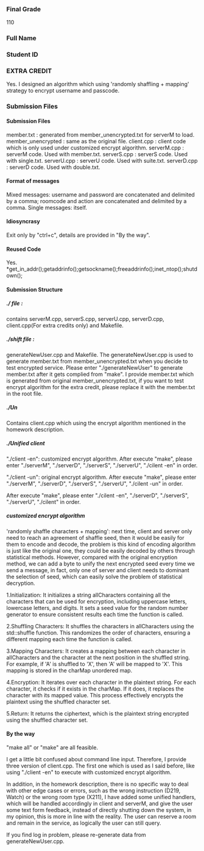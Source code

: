 ### Final Grade
110
### Full Name

### Student ID

### EXTRA CREDIT
Yes. I designed an algorithm which using 'randomly shaffling + mapping' strategy to encrypt username and passcode.
### Submission Files
#### Submission Files
member.txt : generated from member_unencrypted.txt for serverM to load.
member_unencrypted : same as the original file.
client.cpp : client code which is only used under customized encrypt algorithm.
serverM.cpp : serverM code. Used with member.txt.
serverS.cpp : serverS code. Used with single.txt.
serverU.cpp : serverU code. Used with suite.txt.
serverD.cpp : serverD code. Used with double.txt.
#### Format of messages
Mixed messages: username and password are concatenated and delimited by a comma; roomcode and action are concatenated and delimited by a comma.
Single messages: itself.
#### Idiosyncrasy
Exit only by "ctrl+c", details are provided in "By the way".
#### Reused Code
Yes. *get_in_addr();getaddrinfo();getsockname();freeaddrinfo();inet_ntop();shutdown();

#### Submission Structure
##### ./ file : 
contains serverM.cpp, serverS.cpp, serverU.cpp, serverD.cpp, client.cpp(For extra credits only) and Makefile.
##### ./shift file : 
generateNewUser.cpp and Makefile. The generateNewUser.cpp is used to generate member.txt from member_unencrypted.txt when you decide to test encrypted service. Please enter "./generateNewUser" to generate member.txt after it gets complied from "make". I provide member.txt which is generated from original member_unencrypted.txt, if you want to test encrypt algorithm for the extra credit, please replace it with the member.txt in the root file.
##### ./Un
Contains client.cpp which using the encrypt algorithm mentioned in the homework description.
##### ./Unified client
"./client -en": customized encrypt algorithm. After execute "make", please enter "./serverM", "./serverD", "./serverS", "./serverU", "./cilent -en" in order. 

"./client -un": original encrypt algorithm. After execute "make", please enter "./serverM", "./serverD", "./serverS", "./serverU", "./cilent -un" in order. 

After execute "make", please enter "./cilent -en", "./serverD", "./serverS", "./serverU", "./cilent" in order.
##### customized encrypt algorithm
'randomly shaffle characters + mapping': next time, client and server only need to reach an agreement of shaffle seed, then it would be easily for them to encode and decode, the problem is this kind of encoding algorithm is just like the original one, they could be easily decoded by others through statistical methods. However, compared with the original encryption method, we can add a byte to unify the next encrypted seed every time we send a message, in fact, only one of server and client needs to dominant the selection of seed, which can easily solve the problem of statistical decryption. 

1.Initialization:
It initializes a string allCharacters containing all the characters that can be used for encryption, including uppercase letters, lowercase letters, and digits.
It sets a seed value for the random number generator to ensure consistent results each time the function is called.

2.Shuffling Characters:
It shuffles the characters in allCharacters using the std::shuffle function. This randomizes the order of characters, ensuring a different mapping each time the function is called.

3.Mapping Characters:
It creates a mapping between each character in allCharacters and the character at the next position in the shuffled string. For example, if 'A' is shuffled to 'X', then 'A' will be mapped to 'X'.
This mapping is stored in the charMap unordered map.

4.Encryption:
It iterates over each character in the plaintext string.
For each character, it checks if it exists in the charMap. If it does, it replaces the character with its mapped value.
This process effectively encrypts the plaintext using the shuffled character set.

5.Return:
It returns the ciphertext, which is the plaintext string encrypted using the shuffled character set.

#### By the way
"make all" or "make" are all feasible.

I get a little bit confused about command line input. Therefore, I provide three version of client.cpp. The first one which is used as I said before, like using "./client -en" to execute with customized encrypt algorithm. 

In addition, in the homework description, there is no specific way to deal with other edge cases or errors, such as the wrong instruction (D219, Watch) or the wrong room type (X211), I have added some unified handlers, which will be handled accordingly in client and serverM, and give the user some text form feedback, instead of directly shutting down the system, in my opinion, this is more in line with the reality. The user can reserve a room and remain in the service, as logically the user can still query.

If you find log in problem, please re-generate data from generateNewUser.cpp.
